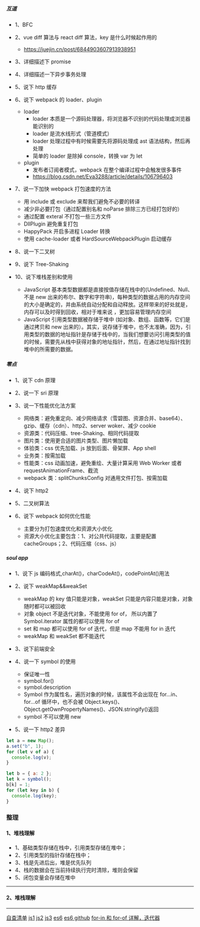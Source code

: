 ##### 互道

- 1、BFC
- 2、vue diff 算法与 react diff 算法，key 是什么时候起作用的
  - https://juejin.cn/post/6844903607913938951
- 3、详细描述下 promise
- 4、详细描述一下异步事务处理
- 5、说下 http 缓存
- 6、说下 webpack 的 loader、plugin

  - loader
    - loader 本质是一个源码处理器，将浏览器不识别的代码处理成浏览器能识别的
    - loader 是流水线形式（管道模式）
    - loader 处理过程中有时候需要先将源码处理成 ast 语法结构，然后再处理
    - 简单的 loader 是除掉 console，转换 var 为 let
  - plugin
    - 发布者订阅者模式，webpack 在整个编译过程中会触发很多事件
    - https://blog.csdn.net/Eva3288/article/details/106796403

- 7、说一下加快 webpack 打包速度的方法

  - 用 include 或 exclude 来帮我们避免不必要的转译
  - 减少非必要打包（通过配置别名和 noParse 排除三方已经打包好的）
  - 通过配置 exteral 不打包一些三方文件
  - DllPlugin 避免重复打包
  - HappyPack 开启多进程 Loader 转换
  - 使用 cache-loader 或者 HardSourceWebpackPlugin 启动缓存

- 8、说一下二叉树
- 9、说下 Tree-Shaking
- 10、说下堆栈差别和使用
  - JavaScript 基本类型数据都是直接按值存储在栈中的(Undefined、Null、不是 new 出来的布尔、数字和字符串)，每种类型的数据占用的内存空间的大小是确定的，并由系统自动分配和自动释放。这样带来的好处就是，内存可以及时得到回收，相对于堆来说 ，更加容易管理内存空间
  - JavaScript 引用类型数据被存储于堆中 (如对象、数组、函数等，它们是通过拷贝和 new 出来的）。其实，说存储于堆中，也不太准确，因为，引用类型的数据的地址指针是存储于栈中的，当我们想要访问引用类型的值的时候，需要先从栈中获得对象的地址指针，然后，在通过地址指针找到堆中的所需要的数据。

##### 零点

- 1、说下 cdn 原理
- 2、说一下 sri 原理
- 3、说一下性能优化法方案

  - 网络类：避免重定向、减少网络请求（雪碧图、资源合并、base64）、gzip、缓存（cdn）、http2、server woker、减少 cookie
  - 资源类：代码压缩、tree-Shaking、相同代码提取
  - 图片类：使用更合适的图片类型、图片懒加载
  - 体验类：css 优先加载、js 放到后面、骨架屏、App shell
  - 业务类：按需加载
  - 性能类：css 动画加速，避免重绘、大量计算采用 Web Worker 或者 requestAnimationFrame、截流
  - webpack 类：splitChunksConfig 对通用文件打包、按需加载

- 4、说下 http2
- 5、二叉树算法
- 6、说下 webpack 如何优化性能
  - 主要分为打包速度优化和资源大小优化
  - 资源大小优化主要包含：1、对公共代码提取，主要是配置 cacheGroups；2、代码压缩（css、js）

##### soul app

- 1、说下 js 编码格式,charAt()，charCodeAt()，codePointAt()用法
- 2、说下 weakMap&&weakSet

  - weakMap 的 key 值只能是对象，weakSet 只能是内容只能是对象，对象随时都可以被回收
  - 对象 object 不是迭代对象，不能使用 for of， 所以内置了 Symbol.iterator 属性的都可以使用 for of
  - set 和 map 都可以使用 for of 迭代，但是 map 不能用 for in 迭代
  - weakMap 和 weakSet 都不能迭代

- 3、说下前端安全
- 4、说一下 symbol 的使用
  - 保证唯一性
  - symbol.for()
  - symbol.description
  - Symbol 作为属性名，遍历对象的时候，该属性不会出现在 for...in、for...of 循环中，也不会被 Object.keys()、Object.getOwnPropertyNames()、JSON.stringify()返回
  - symbol 不可以使用 new
- 5、说一下 http2 差异

```js
let a = new Map();
a.set("b", 1);
for (let v of a) {
  console.log(v);
}

let b = { a: 2 };
let k = symbol();
b[k] = 1;
for (let key in b) {
  console.log(key);
}
```

### 整理

#### 1、堆栈理解

- 1、基础类型存储在栈中，引用类型存储在堆中；
- 2、引用类型的指针存储在栈中；
- 3、栈是先进后出，堆是优先队列
- 4、栈的数据会在当前持续执行完时清除，堆则会保留
- 5、闭包变量会存储在堆中

---

#### 2、堆栈理解

---

[自查清单](https://juejin.cn/post/6844903830887366670)
[js1](https://juejin.cn/post/6940945178899251230)
[js2](https://juejin.cn/post/6941194115392634888)
[js3](https://juejin.cn/post/6996841019094335519#heading-9)
[es6](https://es6.ruanyifeng.com/#docs/symbol)
[es6 github](https://github.com/ruanyf/es6tutorial)
[for-in 和 for-of 详解，迭代器](https://juejin.cn/post/6940909730936143909)
